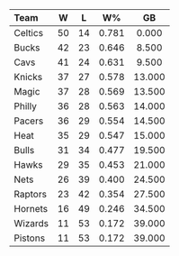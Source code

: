 | Team                             |  W  |  L  |  W%   |   GB   |
|:---------------------------------|:---:|:---:|:-----:|:------:|
| [](/r/bostonceltics) Celtics     | 50  | 14  | 0.781 | 0.000  |
| [](/r/mkebucks) Bucks            | 42  | 23  | 0.646 | 8.500  |
| [](/r/clevelandcavs) Cavs        | 41  | 24  | 0.631 | 9.500  |
| [](/r/nyknicks) Knicks           | 37  | 27  | 0.578 | 13.000 |
| [](/r/orlandomagic) Magic        | 37  | 28  | 0.569 | 13.500 |
| [](/r/sixers) Philly             | 36  | 28  | 0.563 | 14.000 |
| [](/r/pacers) Pacers             | 36  | 29  | 0.554 | 14.500 |
| [](/r/heat) Heat                 | 35  | 29  | 0.547 | 15.000 |
| [](/r/chicagobulls) Bulls        | 31  | 34  | 0.477 | 19.500 |
| [](/r/atlantahawks) Hawks        | 29  | 35  | 0.453 | 21.000 |
| [](/r/gonets) Nets               | 26  | 39  | 0.400 | 24.500 |
| [](/r/torontoraptors) Raptors    | 23  | 42  | 0.354 | 27.500 |
| [](/r/charlottehornets) Hornets  | 16  | 49  | 0.246 | 34.500 |
| [](/r/washingtonwizards) Wizards | 11  | 53  | 0.172 | 39.000 |
| [](/r/detroitpistons) Pistons    | 11  | 53  | 0.172 | 39.000 |